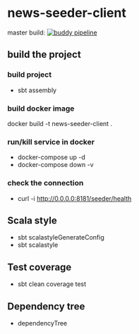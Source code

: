 # news-seeder-client

master build: [![buddy pipeline](https://app.buddy.works/ondrakuca/news-seeder-client/pipelines/pipeline/128097/badge.svg?token=6a057046609e24997a6d5517a0be2d38976615cd70fe3ff43bc4ba09fcc5aaa5 "buddy pipeline")](https://app.buddy.works/ondrakuca/news-seeder-client/pipelines/pipeline/128097)

## build the project

### build project
- sbt assembly

### build docker image
docker build -t news-seeder-client .

### run/kill service in docker
- docker-compose up -d
- docker-compose down -v

### check the connection
- curl -i http://0.0.0.0:8181/seeder/health

##  Scala style
- sbt scalastyleGenerateConfig
- sbt scalastyle

## Test coverage
- sbt clean coverage test

## Dependency tree
- dependencyTree
